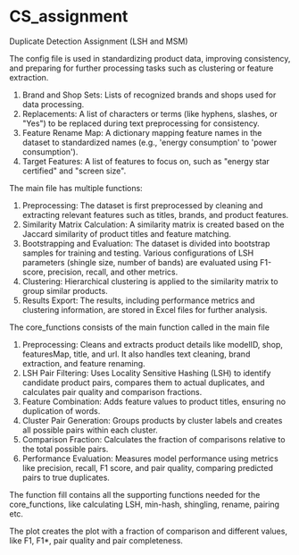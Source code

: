 # CS_assignment
Duplicate Detection Assignment (LSH and MSM)

The config file is used in standardizing product data, improving consistency, and preparing for further processing tasks such as clustering or feature extraction.
1. Brand and Shop Sets: Lists of recognized brands and shops used for data processing.
2. Replacements: A list of characters or terms (like hyphens, slashes, or "Yes") to be replaced during text preprocessing for consistency.
3. Feature Rename Map: A dictionary mapping feature names in the dataset to standardized names (e.g., 'energy consumption' to 'power consumption').
4. Target Features: A list of features to focus on, such as "energy star certified" and "screen size".

The main file has multiple functions: 
1. Preprocessing: The dataset is first preprocessed by cleaning and extracting relevant features such as titles, brands, and product features.
2. Similarity Matrix Calculation: A similarity matrix is created based on the Jaccard similarity of product titles and feature matching.
3. Bootstrapping and Evaluation: The dataset is divided into bootstrap samples for training and testing. Various configurations of LSH parameters (shingle size, number of bands) are evaluated using F1-score, precision, recall, and other metrics.
4. Clustering: Hierarchical clustering is applied to the similarity matrix to group similar products.
5. Results Export: The results, including performance metrics and clustering information, are stored in Excel files for further analysis.

The core_functions consists of the main function called in the main file
1. Preprocessing: Cleans and extracts product details like modelID, shop, featuresMap, title, and url. It also handles text cleaning, brand extraction, and feature renaming.
2. LSH Pair Filtering: Uses Locality Sensitive Hashing (LSH) to identify candidate product pairs, compares them to actual duplicates, and calculates pair quality and comparison fractions.
3. Feature Combination: Adds feature values to product titles, ensuring no duplication of words.
4. Cluster Pair Generation: Groups products by cluster labels and creates all possible pairs within each cluster.
5. Comparison Fraction: Calculates the fraction of comparisons relative to the total possible pairs.
6. Performance Evaluation: Measures model performance using metrics like precision, recall, F1 score, and pair quality, comparing predicted pairs to true duplicates.

The function fill contains all the supporting functions needed for the core_functions, like calculating LSH, min-hash, shingling, rename, pairing etc. 

The plot creates the plot with a fraction of comparison and different values, like F1, F1*, pair quality and pair completeness.
